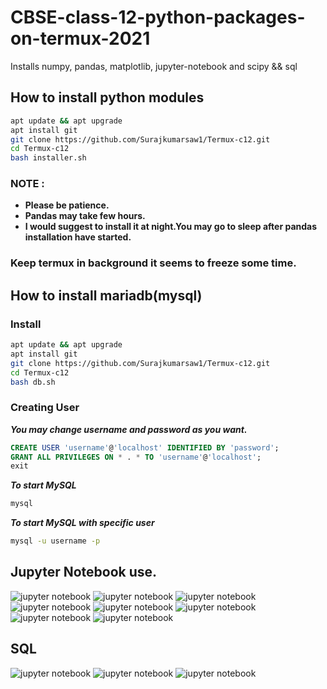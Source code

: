 # CBSE-class-12-python-packages-on-termux-2021
Installs numpy, pandas, matplotlib, jupyter-notebook and scipy && sql

## How to install python modules
```bash
apt update && apt upgrade
apt install git
git clone https://github.com/Surajkumarsaw1/Termux-c12.git
cd Termux-c12
bash installer.sh
```

### NOTE :
- **Please be patience.**
- **Pandas may take few hours.**
- **I would suggest to install it at night.You may go to sleep after pandas installation have started.**

### Keep termux in background it seems to freeze some time.

## How to install mariadb(mysql)
### Install
```bash
apt update && apt upgrade
apt install git
git clone https://github.com/Surajkumarsaw1/Termux-c12.git
cd Termux-c12
bash db.sh
```
### Creating User
_**You may change username and password as you want.**_
```sql
CREATE USER 'username'@'localhost' IDENTIFIED BY 'password';
GRANT ALL PRIVILEGES ON * . * TO 'username'@'localhost';
exit
```
_**To start MySQL**_
```bash
mysql
```
_**To start MySQL with specific user**_
```bash
mysql -u username -p
```
## Jupyter Notebook use.
![jupyter notebook](/imgs/a1.jpg)
![jupyter notebook](/imgs/a21.jpg)
![jupyter notebook](/imgs/a22.jpg)
![jupyter notebook](/imgs/a23.jpg)
![jupyter notebook](/imgs/a3.jpg)
![jupyter notebook](/imgs/a4.jpg)
![jupyter notebook](/imgs/a6.jpg)
![jupyter notebook](/imgs/a7.jpg)
## SQL
![jupyter notebook](/imgs/b1.jpg)
![jupyter notebook](/imgs/b2.jpg)
![jupyter notebook](/imgs/b3.jpg)

